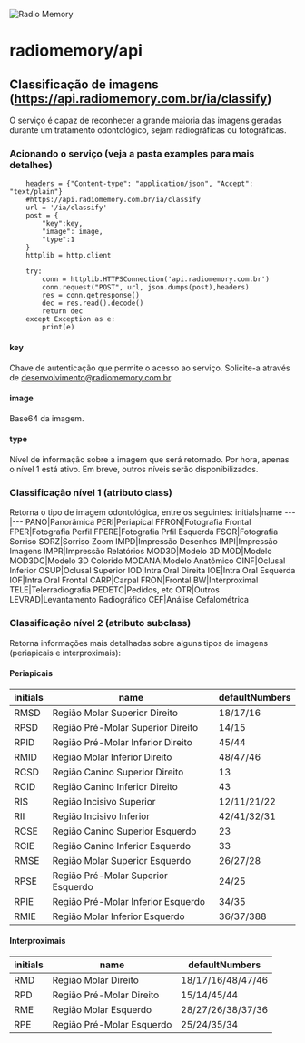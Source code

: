 ![Radio Memory](https://radiomemory.com.br/wp-content/uploads/2020/02/logo-site-com-borda.png)
# radiomemory/api

## Classificação de imagens (https://api.radiomemory.com.br/ia/classify)
O serviço é capaz de reconhecer a grande maioria das imagens geradas durante um tratamento odontológico, sejam radiográficas ou fotográficas.

### Acionando o serviço (veja a pasta examples para mais detalhes)

```
    headers = {"Content-type": "application/json", "Accept": "text/plain"}
    #https://api.radiomemory.com.br/ia/classify
    url = '/ia/classify'
    post = {
        "key":key,
        "image": image,
        "type":1
    }
    httplib = http.client

    try:
        conn = httplib.HTTPSConnection('api.radiomemory.com.br')
        conn.request("POST", url, json.dumps(post),headers)
        res = conn.getresponse()
        dec = res.read().decode()
        return dec
    except Exception as e:
        print(e)
```
#### key
Chave de autenticação que permite o acesso ao serviço. Solicite-a através de desenvolvimento@radiomemory.com.br.
#### image
Base64 da imagem.
#### type
Nível de informação sobre a imagem que será retornado. Por hora, apenas o nível 1 está ativo. Em breve, outros níveis serão disponibilizados.

### Classificação nível 1 (atributo class)
Retorna o tipo de imagem odontológica, entre os seguintes:
initials|name
---|---
PANO|Panorâmica
PERI|Periapical
FFRON|Fotografia Frontal
FPER|Fotografia Perfil
FPERE|Fotografia Prfil Esquerda
FSOR|Fotografia Sorriso
SORZ|Sorriso Zoom
IMPD|Impressão Desenhos
IMPI|Impressão Imagens
IMPR|Impressão Relatórios
MOD3D|Modelo 3D
MOD|Modelo
MOD3DC|Modelo 3D Colorido
MODANA|Modelo Anatômico
OINF|Oclusal Inferior
OSUP|Oclusal Superior
IOD|Intra Oral Direita
IOE|Intra Oral Esquerda
IOF|Intra Oral Frontal
CARP|Carpal
FRON|Frontal
BW|Interproximal
TELE|Telerradiografia
PEDETC|Pedidos, etc
OTR|Outros
LEVRAD|Levantamento Radiográfico
CEF|Análise Cefalométrica

### Classificação nível 2 (atributo subclass)
Retorna informações mais detalhadas sobre alguns tipos de imagens (periapicais e interproximais):
#### Periapicais
initials|name|defaultNumbers
---|---|---
RMSD|Região Molar Superior Direito|18/17/16
RPSD|Região Pré-Molar Superior Direito|14/15
RPID|Região Pré-Molar Inferior Direito|45/44
RMID|Região Molar Inferior Direito|48/47/46
RCSD|Região Canino Superior Direito|13
RCID|Região Canino Inferior Direito|43
RIS|Região Incisivo Superior|12/11/21/22
RII|Região Incisivo Inferior|42/41/32/31
RCSE|Região Canino Superior Esquerdo|23
RCIE|Região Canino Inferior Esquerdo|33
RMSE|Região Molar Superior Esquerdo|26/27/28
RPSE|Região Pré-Molar Superior Esquerdo|24/25
RPIE|Região Pré-Molar Inferior Esquerdo|34/35
RMIE|Região Molar Inferior Esquerdo|36/37/388
#### Interproximais
initials|name|defaultNumbers
---|---|---
RMD|Região Molar Direito|18/17/16/48/47/46
RPD|Região Pré-Molar Direito|15/14/45/44
RME|Região Molar Esquerdo|28/27/26/38/37/36
RPE|Região Pré-Molar Esquerdo|25/24/35/34
